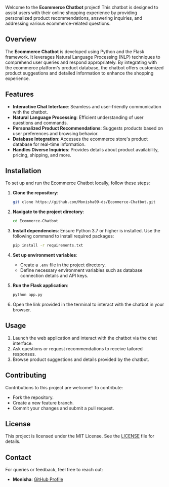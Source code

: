 

Welcome to the **Ecommerce Chatbot** project! This chatbot is designed to assist users with their online shopping experience by providing personalized product recommendations, answering inquiries, and addressing various ecommerce-related questions.

## Overview

The **Ecommerce Chatbot** is developed using Python and the Flask framework. It leverages Natural Language Processing (NLP) techniques to comprehend user queries and respond appropriately. By integrating with the ecommerce platform's product database, the chatbot offers customized product suggestions and detailed information to enhance the shopping experience.

## Features

- **Interactive Chat Interface**: Seamless and user-friendly communication with the chatbot.
- **Natural Language Processing**: Efficient understanding of user questions and commands.
- **Personalized Product Recommendations**: Suggests products based on user preferences and browsing behavior.
- **Database Integration**: Accesses the ecommerce store's product database for real-time information.
- **Handles Diverse Inquiries**: Provides details about product availability, pricing, shipping, and more.

## Installation

To set up and run the Ecommerce Chatbot locally, follow these steps:

1. **Clone the repository**:
   ```bash
   git clone https://github.com/Monisha09-ds/Ecommerce-Chatbot.git
   ```

2. **Navigate to the project directory**:
   ```bash
   cd Ecommerce-Chatbot
   ```

3. **Install dependencies**:
   Ensure Python 3.7 or higher is installed. Use the following command to install required packages:
   ```bash
   pip install -r requirements.txt
   ```

4. **Set up environment variables**:
   - Create a `.env` file in the project directory.
   - Define necessary environment variables such as database connection details and API keys.

5. **Run the Flask application**:
   ```bash
   python app.py
   ```

6. Open the link provided in the terminal to interact with the chatbot in your browser.

## Usage

1. Launch the web application and interact with the chatbot via the chat interface.
2. Ask questions or request recommendations to receive tailored responses.
3. Browse product suggestions and details provided by the chatbot.

## Contributing

Contributions to this project are welcome! To contribute:

- Fork the repository.
- Create a new feature branch.
- Commit your changes and submit a pull request.

## License

This project is licensed under the MIT License. See the [LICENSE](LICENSE) file for details.

## Contact

For queries or feedback, feel free to reach out:
- **Monisha**: [GitHub Profile](https://github.com/Monisha09-ds)

